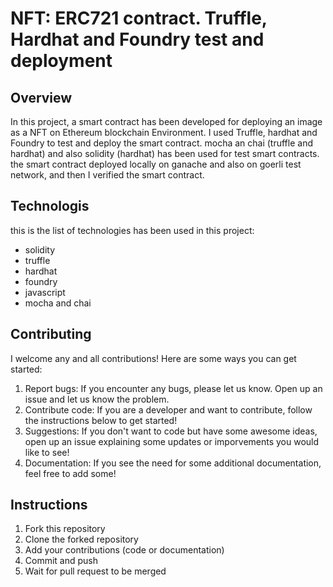# NFT: ERC721 contract. Truffle, Hardhat and Foundry test and deployment

## Overview 
In this project, a smart contract has been developed for deploying an image as a NFT on Ethereum blockchain Environment.
I used Truffle, hardhat and Foundry to test and deploy the smart contract. mocha an chai (truffle and hardhat) and also solidity (hardhat) has been used for test smart contracts. the smart contract deployed locally on ganache and also on goerli test network, and then I verified the smart contract. 

## Technologis
this is the list of technologies has been used in this project:
  * solidity
  * truffle
  * hardhat
  * foundry
  * javascript
  * mocha and chai



## Contributing
I welcome any and all contributions! Here are some ways you can get started:
1. Report bugs: If you encounter any bugs, please let us know. Open up an issue and let us know the problem.
2. Contribute code: If you are a developer and want to contribute, follow the instructions below to get started!
3. Suggestions: If you don't want to code but have some awesome ideas, open up an issue explaining some updates or imporvements you would like to see!
4. Documentation: If you see the need for some additional documentation, feel free to add some!

## Instructions
1. Fork this repository
2. Clone the forked repository
3. Add your contributions (code or documentation)
4. Commit and push
5. Wait for pull request to be merged